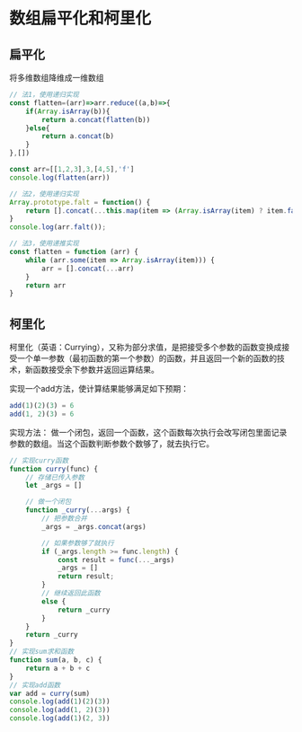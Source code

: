 # 数组扁平化和柯里化
## 扁平化
将多维数组降维成一维数组
```js
// 法1，使用递归实现
const flatten=(arr)=>arr.reduce((a,b)=>{
	if(Array.isArray(b)){
		return a.concat(flatten(b))
	}else{
		return a.concat(b)
	}
},[])

const arr=[[1,2,3],3,[4,5],'f']
console.log(flatten(arr))

// 法2，使用递归实现
Array.prototype.falt = function() {
    return [].concat(...this.map(item => (Array.isArray(item) ? item.falt() : [item])));
}
console.log(arr.falt()); 

// 法3，使用递推实现
const flatten = function (arr) {
    while (arr.some(item => Array.isArray(item))) {
        arr = [].concat(...arr)
    }
    return arr
}
```
## 柯里化
柯里化（英语：Currying），又称为部分求值，是把接受多个参数的函数变换成接受一个单一参数（最初函数的第一个参数）的函数，并且返回一个新的函数的技术，新函数接受余下参数并返回运算结果。

实现一个add方法，使计算结果能够满足如下预期：

```js
add(1)(2)(3) = 6
add(1, 2)(3) = 6
```
实现方法： 做一个闭包，返回一个函数，这个函数每次执行会改写闭包里面记录参数的数组。当这个函数判断参数个数够了，就去执行它。
```js
// 实现curry函数
function curry(func) {
    // 存储已传入参数
    let _args = []

    // 做一个闭包
    function _curry(...args) {
        // 把参数合并
        _args = _args.concat(args)

        // 如果参数够了就执行
        if (_args.length >= func.length) {
            const result = func(..._args)
            _args = []
            return result;
        }
        // 继续返回此函数 
        else {
            return _curry
        }
    }
    return _curry
}
// 实现sum求和函数
function sum(a, b, c) {
    return a + b + c
}
// 实现add函数
var add = curry(sum)
console.log(add(1)(2)(3))
console.log(add(1, 2)(3))
console.log(add(1)(2, 3))
```